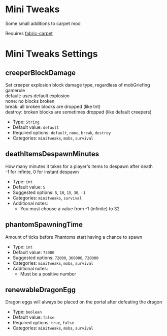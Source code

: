 # Mini Tweaks
Some small additions to carpet mod

Requires [fabric-carpet](https://github.com/gnembon/fabric-carpet)

# Mini Tweaks Settings
## creeperBlockDamage
Set creeper explosion block damage type, regardless of mobGriefing gamerule  
default: uses default explosion  
none: no blocks broken  
break: all broken blocks are dropped (like tnt)  
destroy: broken blocks are sometimes dropped (like default creepers)  
* Type: `String`  
* Default value: `default`  
* Required options: `default`, `none`, `break`, `destroy`  
* Categories: `minitweaks`, `mobs`, `survival`  
  
## deathItemsDespawnMinutes
How many minutes it takes for a player's items to despawn after death  
-1 for infinte, 0 for instant despawn  
* Type: `int`  
* Default value: `5`  
* Suggested options: `5`, `10`, `15`, `30`, `-1`  
* Categories: `minitweaks`, `survival`  
* Additional notes:  
  * You must choose a value from -1 (infinite) to 32  
  
## phantomSpawningTime
Amount of ticks before Phantoms start having a chance to spawn  
* Type: `int`  
* Default value: `72000`  
* Suggested options: `72000`, `360000`, `720000`  
* Categories: `minitweaks`, `mobs`, `survival`  
* Additional notes:  
  * Must be a positive number  
  
## renewableDragonEgg
Dragon eggs will always be placed on the portal after defeating the dragon  
* Type: `boolean`  
* Default value: `false`  
* Required options: `true`, `false`  
* Categories: `minitweaks`, `mobs`, `survival`  
